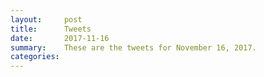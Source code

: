 ```yaml
---
layout:     post
title:      Tweets
date:       2017-11-16
summary:    These are the tweets for November 16, 2017.
categories:
---
```


